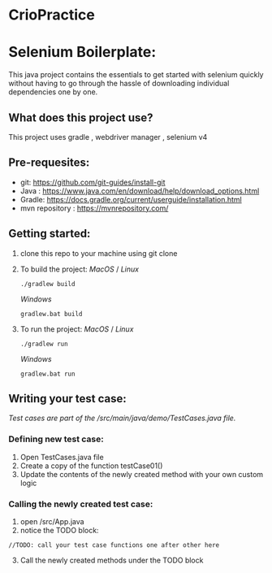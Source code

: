 # CrioPractice

# Selenium Boilerplate: 
   This java project contains the essentials to get started with selenium quickly without having to go through the hassle of downloading individual dependencies one by one. 

## What does this project use?
   This project uses gradle , webdriver manager , selenium v4 

## Pre-requesites: 
   * git: https://github.com/git-guides/install-git
   * Java : https://www.java.com/en/download/help/download_options.html
   * Gradle: https://docs.gradle.org/current/userguide/installation.html
   * mvn repository : https://mvnrepository.com/

## Getting started: 

   1. clone this repo to your machine using git clone
   2. To build the project: 
   _MacOS_ / _Linux_
         ```
         ./gradlew build
         ```
      _Windows_
      ```
      gradlew.bat build
      ```

   3. To run the project: 
   _MacOS_ / _Linux_
      ```
      ./gradlew run
      ```
      _Windows_
      ```
      gradlew.bat run
      ```
## Writing your test case:

   *Test cases are part of the /src/main/java/demo/TestCases.java file.*
   ### Defining new test case: 
   1. Open TestCases.java file
   2. Create a copy of the function testCase01()
   3. Update the contents of the newly created method with your own custom logic

   ### Calling the newly created test case:
   1. open /src/App.java
   2. notice the TODO block: 
   ```
   //TODO: call your test case functions one after other here
   ```
   3. Call the newly created methods under the TODO block




